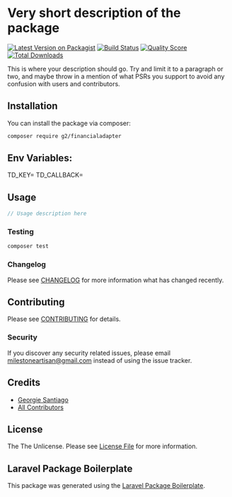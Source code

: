 # Very short description of the package

[![Latest Version on Packagist](https://img.shields.io/packagist/v/g2/financialadapter.svg?style=flat-square)](https://packagist.org/packages/g2/financialadapter)
[![Build Status](https://img.shields.io/travis/g2/financialadapter/master.svg?style=flat-square)](https://travis-ci.org/g2/financialadapter)
[![Quality Score](https://img.shields.io/scrutinizer/g/g2/financialadapter.svg?style=flat-square)](https://scrutinizer-ci.com/g/g2/financialadapter)
[![Total Downloads](https://img.shields.io/packagist/dt/g2/financialadapter.svg?style=flat-square)](https://packagist.org/packages/g2/financialadapter)

This is where your description should go. Try and limit it to a paragraph or two, and maybe throw in a mention of what PSRs you support to avoid any confusion with users and contributors.

## Installation

You can install the package via composer:

```bash
composer require g2/financialadapter
```

## Env Variables:
TD_KEY=
TD_CALLBACK=

## Usage

``` php
// Usage description here
```

### Testing

``` bash
composer test
```

### Changelog

Please see [CHANGELOG](CHANGELOG.md) for more information what has changed recently.

## Contributing

Please see [CONTRIBUTING](CONTRIBUTING.md) for details.

### Security

If you discover any security related issues, please email milestoneartisan@gmail.com instead of using the issue tracker.

## Credits

- [Georgie Santiago](https://github.com/g2)
- [All Contributors](../../contributors)

## License

The The Unlicense. Please see [License File](LICENSE.md) for more information.

## Laravel Package Boilerplate

This package was generated using the [Laravel Package Boilerplate](https://laravelpackageboilerplate.com).